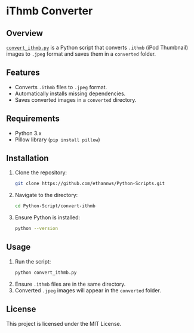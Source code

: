 # iThmb Converter

## Overview
[`convert_ithmb.py`](https://github.com/ethannws/Python-Scripts/tree/main/convert-ithmb) is a Python script that converts `.ithmb` (iPod Thumbnail) images to `.jpeg` format and saves them in a `converted` folder.

## Features
- Converts `.ithmb` files to `.jpeg` format.
- Automatically installs missing dependencies.
- Saves converted images in a `converted` directory.

## Requirements
- Python 3.x
- Pillow library (`pip install pillow`)

## Installation
1. Clone the repository:
   ```sh
   git clone https://github.com/ethannws/Python-Scripts.git
   ```
2. Navigate to the directory:
   ```sh
   cd Python-Script/convert-ithmb
   ```
3. Ensure Python is installed:
   ```sh
   python --version
   ```

## Usage
1. Run the script:
   ```sh
   python convert_ithmb.py
   ```
2. Ensure `.ithmb` files are in the same directory.
3. Converted `.jpeg` images will appear in the `converted` folder.

## License
This project is licensed under the MIT License.

